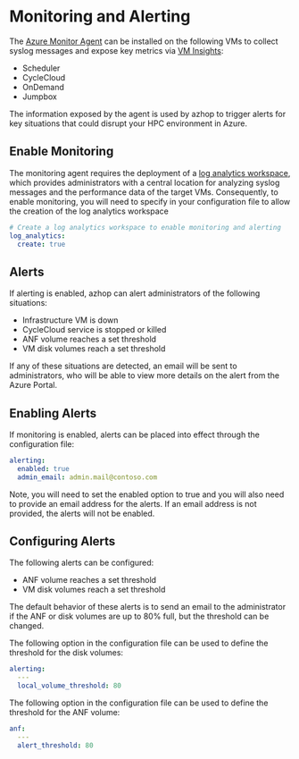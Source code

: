 # Monitoring and Alerting
The [Azure Monitor Agent](https://learn.microsoft.com/en-us/azure/azure-monitor/agents/agents-overview) can be installed on the following VMs to collect syslog messages and expose key metrics via [VM Insights](https://learn.microsoft.com/en-us/azure/azure-monitor/vm/vminsights-overview): 
- Scheduler
- CycleCloud
- OnDemand
- Jumpbox 

The information exposed by the agent is used by azhop to trigger alerts for key situations that could disrupt your HPC environment in Azure.
## Enable Monitoring 
The monitoring agent requires the deployment of a [log analytics workspace](https://learn.microsoft.com/en-us/azure/azure-monitor/logs/log-analytics-workspace-overview), which provides administrators with a central location for analyzing syslog messages and the performance data of the target VMs. Consequently, to enable monitoring, you will need to specify in your configuration file to allow the creation of the log analytics workspace 
```yml
# Create a log analytics workspace to enable monitoring and alerting
log_analytics:
  create: true
```
## Alerts 
If alerting is enabled, azhop can alert administrators of the following situations: 
- Infrastructure VM is down 
- CycleCloud service is stopped or killed 
- ANF volume reaches a set threshold 
- VM disk volumes reach a set threshold

If any of these situations are detected, an email will be sent to administrators, who will be able to view more details on the alert from the Azure Portal.  

## Enabling Alerts 
If monitoring is enabled, alerts can be placed into effect through the configuration file:
```yml
alerting:
  enabled: true
  admin_email: admin.mail@contoso.com
```
Note, you will need to set the enabled option to true and you will also need to provide an email address for the alerts. If an email address is not provided, the alerts will not be enabled. 

## Configuring Alerts
The following alerts can be configured: 
- ANF volume reaches a set threshold 
- VM disk volumes reach a set threshold
 
The default behavior of these alerts is to send an email to the administrator if the ANF or disk volumes are up to 80% full, but the threshold can be changed. 

The following option in the configuration file can be used to define the threshold for the disk volumes: 
```yml
alerting:
  ---
  local_volume_threshold: 80
```

The following option in the configuration file can be used to define the threshold for the ANF volume: 
```yml
anf:
  ---
  alert_threshold: 80
```